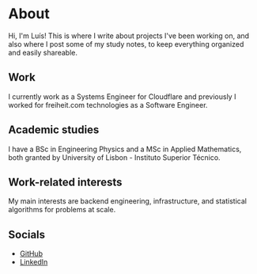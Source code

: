 # About


Hi, I'm Luís! This is where I write about projects I've been working on, and also where I post some of my study notes, to keep everything organized and easily shareable.

## Work

I currently work as a Systems Engineer for Cloudflare and previously I worked for freiheit.com technologies as a Software Engineer.

## Academic studies

I have a BSc in Engineering Physics and a MSc in Applied Mathematics, both granted by University of Lisbon - Instituto Superior Técnico.

## Work-related interests

My main interests are backend engineering, infrastructure, and statistical algorithms for problems at scale.

## Socials

* [GitHub](https://github.com/ornlu-is)
* [LinkedIn](https://www.linkedin.com/in/ra1ndeer)

